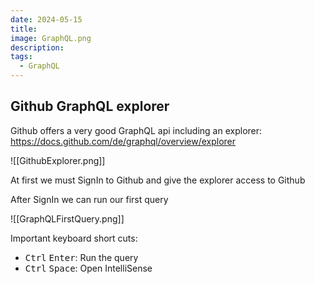 ```yaml
---
date: 2024-05-15
title: 
image: GraphQL.png
description: 
tags:
  - GraphQL
---
```


## Github GraphQL explorer

Github offers a very good GraphQL api including an explorer: https://docs.github.com/de/graphql/overview/explorer

![[GithubExplorer.png]]

At first we must SignIn to Github and give the explorer access to Github 

After SignIn we can run our first query

![[GraphQLFirstQuery.png]]

Important keyboard short cuts:

- <kbd>Ctrl</kbd> <kbd>Enter</kbd>: Run the query
- <kbd>Ctrl</kbd> <kbd>Space</kbd>: Open IntelliSense